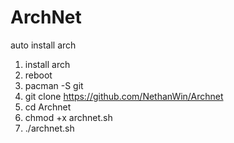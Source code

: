 # ArchNet
auto install arch
1. install arch
2. reboot
3. pacman -S git
4. git clone https://github.com/NethanWin/Archnet
5. cd Archnet
6. chmod +x archnet.sh
7. ./archnet.sh
